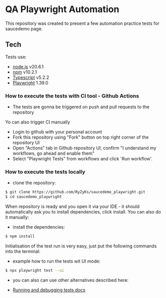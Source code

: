 # QA Playwright Automation
This repository was created to present a few automation practice tests for saucedemo page.

## Tech 
Tests use:
* [node.js](https://nodejs.org/) v20.6.1
* [npm](https://www.npmjs.com/) v10.2.1
* [Typescript](https://www.typescriptlang.org/) v5.2.2
* [Playwright](https://playwright.dev/) 1.39.0

### How to execute the tests with CI tool - Github Actions

- The tests are gonna be triggered on push and pull requests to the repository

Yo can also trigger CI manually

- Login to github with your personal account
- Fork this repository using "Fork" button on top right corner of the repository UI
- Open "Actions" tab in Github repository UI, confirm "I understand my workflows, go ahead and enable them"
- Select "Playwright Tests" from workflows and click 'Run workflow'.

### How to execute the tests locally
- clone the repository:
```sh
$ git clone https://github.com/RyZyKs/saucedemo_playwright.git
$ cd saucedemo_playwright
```
When repository is ready and you open it via your IDE - it should automatically ask you to install dependencies, click install.
You can also do it manually:
- install the dependencies:
```sh
$ npm install
```
Initialisation of the test run is very easy, just put the following commands into the terminal:
- example how to run the tests wit UI mode:
```sh
$ npx playwright test --ui
```
- you can also can use other alternatives described here:
* [Running and debugging tests docs](https://playwright.dev/docs/running-tests)